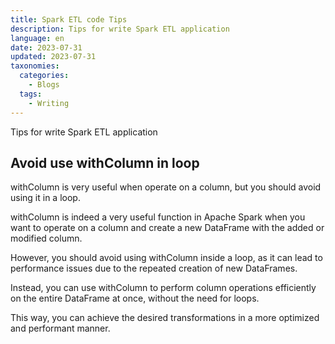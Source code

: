 ```yaml
---
title: Spark ETL code Tips
description: Tips for write Spark ETL application 
language: en
date: 2023-07-31
updated: 2023-07-31
taxonomies:
  categories:
    - Blogs
  tags:
    - Writing
---
```


Tips for write Spark ETL application
<!-- more -->

## Avoid use withColumn in loop
withColumn is very useful when operate on a column, but you should avoid using it in a loop.

withColumn is indeed a very useful function in Apache Spark when you want to operate on a column and create a new DataFrame with the added or modified column. 

However, you should avoid using withColumn inside a loop, as it can lead to performance issues due to the repeated creation of new DataFrames.

Instead, you can use withColumn to perform column operations efficiently on the entire DataFrame at once, without the need for loops. 

This way, you can achieve the desired transformations in a more optimized and performant manner.



